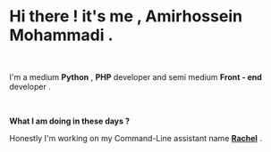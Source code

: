 <html>
    <body>
        <h1>Hi there ! it's me , Amirhossein Mohammadi .</h1>
        <br>
        <p>I'm a medium <b>Python</b> , <b>PHP</b> developer and semi medium <b>Front - end</b> developer .</p>
        <br>
        <p><b>What I am doing in these days ?</b></p>
        <p>Honestly I'm working on my Command-Line assistant name <b><a href="https://github.com/BlackIQ/Rachel">Rachel</a></b> .</p>
    </body>
</html>